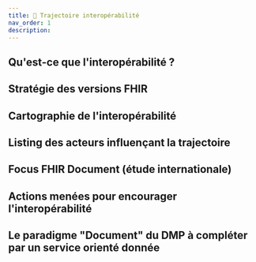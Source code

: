 ```yaml
---
title: 📝 Trajectoire interopérabilité
nav_order: 1
description: 
---
```



## Qu'est-ce que l'interopérabilité ?

## Stratégie des versions FHIR

## Cartographie de l'interopérabilité

## Listing des acteurs influençant la trajectoire

## Focus FHIR Document (étude internationale)

## Actions menées pour encourager l'interopérabilité

## Le paradigme "Document" du DMP à compléter par un service orienté donnée